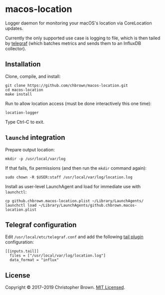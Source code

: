 # macos-location

Logger daemon for monitoring your macOS's location via CoreLocation updates.

Currently the only supported use case is logging to file, which is then tailed by [telegraf](https://www.influxdata.com/time-series-platform/telegraf/) (which batches metrics and sends them to an InfluxDB collector).

## Installation

Clone, compile, and install:

    git clone https://github.com/chbrown/macos-location.git
    cd macos-location
    make install

Run to allow location access (must be done interactively this one time):

    location-logger

Type Ctrl-C to exit.


## `launchd` integration

Prepare output location:

    mkdir -p /usr/local/var/log

If that fails, fix permissions (and then run the `mkdir` command again):

    sudo chown -R $USER:staff /usr/local/var/log/location.log

Install as user-level LaunchAgent and load for immediate use with `launchctl`:

    cp github.chbrown.macos-location.plist ~/Library/LaunchAgents/
    launchctl load ~/Library/LaunchAgents/github.chbrown.macos-location.plist


## Telegraf configuration

Edit `/usr/local/etc/telegraf.conf` and add the following [tail plugin](https://github.com/influxdata/telegraf/tree/master/plugins/inputs/tail) configuration:

    [[inputs.tail]]
      files = ["/usr/local/var/log/location.log"]
      data_format = "influx"


## License

Copyright © 2017–2019 Christopher Brown.
[MIT Licensed](https://chbrown.github.io/licenses/MIT/#2017-2019).
